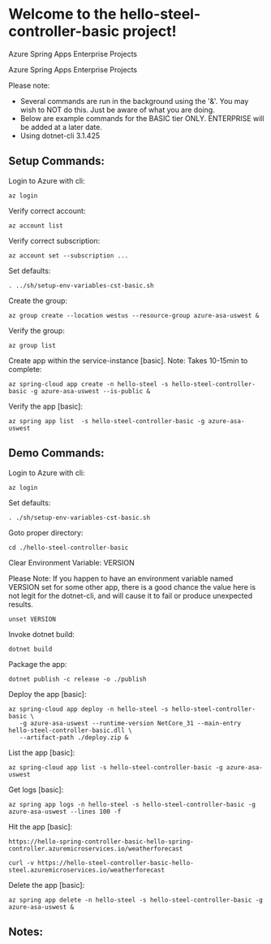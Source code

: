 
# Welcome to the hello-steel-controller-basic project!

Azure Spring Apps Enterprise Projects

Azure Spring Apps Enterprise Projects

Please note:
* Several commands are run in the background using the '&'.  You may wish to NOT do this.  Just be aware of what you are doing.
* Below are example commands for the BASIC tier ONLY. ENTERPRISE will be added at a later date.
* Using dotnet-cli 3.1.425


## Setup Commands:

Login to Azure with cli:
```
az login
```

Verify correct account:
```
az account list
```

Verify correct subscription:
```
az account set --subscription ...
```

Set defaults:
```
. ../sh/setup-env-variables-cst-basic.sh
```

Create the group:
```
az group create --location westus --resource-group azure-asa-uswest &
```

Verify the group:
```
az group list
```

Create app within the service-instance [basic]. Note: Takes 10-15min to complete:
```
az spring-cloud app create -n hello-steel -s hello-steel-controller-basic -g azure-asa-uswest --is-public &
```


Verify the app [basic]:
```
az spring app list  -s hello-steel-controller-basic -g azure-asa-uswest
```


## Demo Commands:

Login to Azure with cli:
```
az login
```

Set defaults:
```
. ./sh/setup-env-variables-cst-basic.sh
```

Goto proper directory:
```
cd ./hello-steel-controller-basic
```

Clear Environment Variable: VERSION

Please Note:  If you happen to have an environment variable named VERSION set for some other app, there is a good chance the value here is not legit for the dotnet-cli, and will cause it to fail or produce unexpected results.

```
unset VERSION
```

Invoke dotnet build:
```
dotnet build
```

Package the app:
```
dotnet publish -c release -o ./publish
```


Deploy the app [basic]:
```
az spring-cloud app deploy -n hello-steel -s hello-steel-controller-basic \
   -g azure-asa-uswest --runtime-version NetCore_31 --main-entry hello-steel-controller-basic.dll \
   --artifact-path ./deploy.zip &
```

List the app [basic]:
```
az spring-cloud app list -s hello-steel-controller-basic -g azure-asa-uswest
```


Get logs [basic]:
```
az spring app logs -n hello-steel -s hello-steel-controller-basic -g azure-asa-uswest --lines 100 -f
```


Hit the app [basic]:

```
https://hello-spring-controller-basic-hello-spring-controller.azuremicroservices.io/weatherforecast
```

```
curl -v https://hello-steel-controller-basic-hello-steel.azuremicroservices.io/weatherforecast
```


Delete the app [basic]:
```
az spring app delete -n hello-steel -s hello-steel-controller-basic -g azure-asa-uswest &
```


## Notes:





